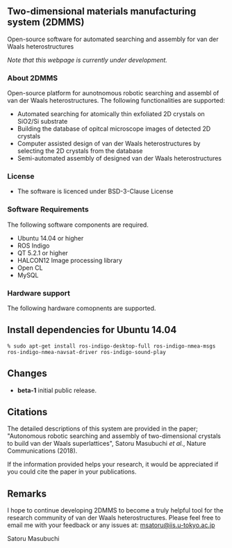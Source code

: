 ## Two-dimensional materials manufacturing system (2DMMS)
Open-source software for automated searching and assembly for van der Waals heterostructures

*Note that this webpage is currently under development.*

### About 2DMMS
Open-source platform for aunotnomous robotic searching and assembl of van der Waals heterostructures. The following functionalities are supported:

* Automated searching for atomically thin exfoliated 2D crystals on SiO2/Si substrate
* Building the database of opitcal microscope images of detected 2D crystals
* Computer assisted design of van der Waals heterostructures by selecting the 2D crystals from the database
* Semi-automated assembly of designed van der Waals heterostructures

### License
* The software is licenced under BSD-3-Clause License

### Software Requirements
The following software components are required.
* Ubuntu 14.04 or higher
* ROS Indigo
* QT 5.2.1 or higher
* HALCON12 Image processing library
* Open CL
* MySQL

### Hardware support
The following hardware comopnents are supported.

## Install dependencies for Ubuntu 14.04
`% sudo apt-get install ros-indigo-desktop-full ros-indigo-nmea-msgs ros-indigo-nmea-navsat-driver ros-indigo-sound-play`

## Changes
* **beta-1** initial public release.

## Citations
The detailed descriptions of this system are provided in the paper; "Autonomous robotic searching and assembly of two-dimensional crystals to build van der Waals superlattices", Satoru Masubuchi *et al.*, Nature Communications (2018). 

If the information provided helps your research, it would be appreciated if you could cite the paper in your publications. 

## Remarks
I hope to continue developing 2DMMS to become a truly helpful tool for the research community of van der Waals heterostructures. Please feel free to email me with your feedback or any issues at: msatoru@iis.u-tokyo.ac.jp

Satoru Masubuchi
